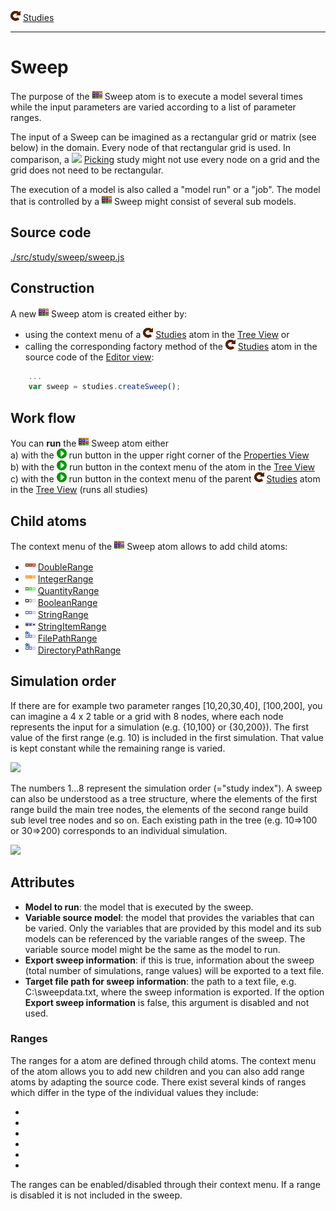 ![](../../../../icons/studies.png) [Studies](../studies.md)

----

# Sweep
		
The purpose of the ![](../../../../icons/sweep.png) Sweep atom is to execute a model several times while the input parameters are varied according to a list of parameter ranges. 

The input of a Sweep can be imagined as a rectangular grid or matrix (see below) in the domain. Every node of that rectangular grid is used. In comparison, a ![](../../../../picking.png) [Picking](../picking/picking.md) study might not use every node on a grid and the grid does not need to be rectangular.    

The execution of a model is also called a "model run" or a "job". The model that is controlled by a ![](../../../../icons/sweep.png) Sweep might consist of several sub models.

## Source code

[./src/study/sweep/sweep.js](../../../../src/study/sweep/sweep.js)

## Construction
		
A new ![](../../../../icons/sweep.png) Sweep atom is created either by: 

* using the context menu of a ![](../../../../icons/studies.png) [Studies](../studies.md) atom in the [Tree View](../../../views/treeView.md) or
* calling the corresponding factory method of the ![](../../../../icons/studies.png) [Studies](../studies.md) atom in the source code of the [Editor view](../../../views/editorView.md):

```javascript
    ...
    var sweep = studies.createSweep();	     
```

## Work flow	

You can **run** the ![](../../../../icons/sweep.png) Sweep atom either<br> 
a) with the ![](../../../../icons/run.png) run button in the upper right corner of the [Properties View](../../../views/propertiesView.md)<br>
b) with the ![](../../../../icons/run.png) run button in the context menu of the atom in the [Tree View](../../../views/treeView.md)<br>
c) with the ![](../../../../icons/run.png) run button in the context menu of the parent ![](../../../../icons/studies.png) [Studies](../studies.md) atom in the [Tree View](../../../views/treeView.md) (runs all studies)<br>

## Child atoms
		
The context menu of the ![](../../../../icons/sweep.png) Sweep atom allows to add child atoms: 

* ![](../../../../icons/doubleRange.png) [DoubleRange](../../variable/range/doubleRange.md)
* ![](../../../../icons/integerRange.png) [IntegerRange](./variable/range/integerRange.md)
* ![](../../../../icons/quantityRange.png) [QuantityRange](./variable/range/quantityRange.md)
* ![](../../../../icons/booleanRange.png) [BooleanRange](./variable/range/booleanRange.md)
* ![](../../../../icons/stringRange.png) [StringRange](./variable/range/stringRange.md)
* ![](../../../../icons/stringItemRange.png) [StringItemRange](./variable/range/stringItemRange.md)
* ![](../../../../icons/filePathRange.png) [FilePathRange](./variable/range/filePathRange.md)
* ![](../../../../icons/directoryPathRange.png) [DirectoryPathRange](./variable/range/directoryPathRange.md)


## Simulation order

<p>
If there are for example two parameter ranges [10,20,30,40], [100,200], you can imagine 
a 4 x 2 table or a grid with 8 nodes, where each node represents the input for a simulation
(e.g. {10,100} or {30,200}). The first value of the first range (e.g. 10) is included in 
the first simulation. That value is kept constant while the remaining range is varied.
</p>

<img src = "images/sweeptable.png"/>

<p> 
The numbers 1...8 represent the simulation order (="study index"). A sweep can also be 
understood as a tree structure, where the elements of the first range build
the main tree nodes, the elements of the second range build sub level tree nodes
and so on. Each existing path in the tree (e.g. 10=>100 or 30=>200) corresponds to an
individual simulation.
</p>

<img src = "images/sweeptree.png"/>

## Attributes

<ul>
<li><b>Model to run</b>: the model that is executed by the sweep.</li>
<li><b>Variable source model</b>: the model that provides the variables that can be varied. Only the variables that are provided by
              this model and its sub models can be referenced by the variable ranges of the sweep. The variable source model might 
              be the same as the model to run.</li>
<li><b>Export sweep information</b>: if this is true, information about the sweep (total number of simulations, range values) will 
              be exported to a text file. </li>
<li><b>Target file path for sweep information</b>: the path to a text file, e.g. C:\sweepdata.txt, where the sweep information
              is exported. If the option <b>Export sweep information</b> is false, this argument is disabled and not used.</li>
</ul>

<h3>Ranges</h3>

The ranges for a <a class = "sweep"></a> atom are defined through child atoms. 
The context menu of the <a class = "sweep"></a> atom allows you to add new children and you
can also add range atoms by adapting the source code. There exist several kinds of ranges
which differ in the type of the individual values they include:

<ul>
<li><a class="quantityVariableRange"></a></li>
<li><a class="doubleVariableRange"></a></li>
<li><a class="booleanVariableRange"></a></li>
<li><a class="stringVariableRange"></a></li>
<li><a class="filePathVariableRange"></a></li>
<li><a class="directoryPathVariableRange"></a></li>
</ul>

The ranges can be enabled/disabled through their context menu. If a range is disabled it is
not included in the sweep. 


</body>
